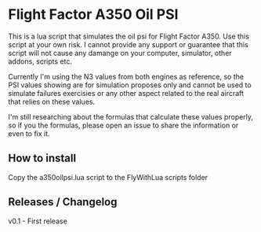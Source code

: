 # Flight Factor A350 Oil PSI

This is a lua script that simulates the oil psi for Flight Factor A350.
Use this script at your own risk. I cannot provide any support or guarantee
that this script will not cause any damange on your computer, simulator, other
addons, scripts etc. 

Currently I'm using the N3 values from both engines as reference, so the PSI values
showing are for simulation proposes only and cannot be used to simulate failures exercisies or any other 
aspect related to the real aircraft that relies on these values.

I'm still researching about the formulas that calculate these values properly, so if you the 
formulas, please open an issue to share the information or even to fix it.

## How to install

Copy the a350oilpsi.lua script to the FlyWithLua scripts folder

## Releases / Changelog

v0.1 - First release
